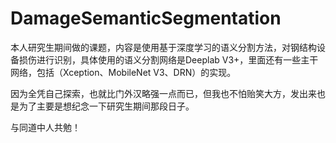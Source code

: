 # DamageSemanticSegmentation
本人研究生期间做的课题，内容是使用基于深度学习的语义分割方法，对钢结构设备损伤进行识别，具体使用的语义分割网络是Deeplab V3+，里面还有一些主干网络，包括（Xception、MobileNet V3、DRN）的实现。

因为全凭自己探索，也就比门外汉略强一点而已，但我也不怕贻笑大方，发出来也是为了主要是想纪念一下研究生期间那段日子。

与同道中人共勉！

